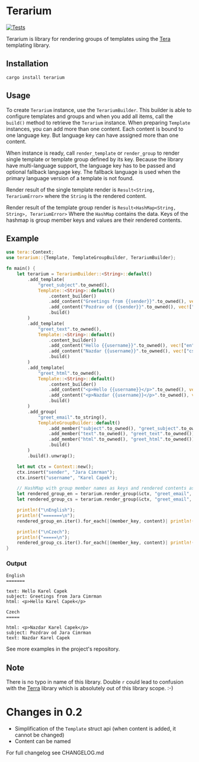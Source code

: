 # Terarium

[![Tests](https://github.com/elmordo/terarium/actions/workflows/tests.yml/badge.svg)](https://github.com/elmordo/terarium/actions/workflows/tests.yml)

Terarium is library for rendering groups of templates using the [Tera](https://github.com/Keats/tera) templating library.

## Installation

```shell
cargo install terarium
```

## Usage

To create `Terarium` instance, use the `TerariumBuilder`. This builder is able to configure templates and groups and 
when you add all items, call the `build()` method to retrieve the `Terarium` instance. When preparing `Template` 
instances, you can add more than one content. Each content is bound to one language key. But language key can have 
assigned more than one content.

When instance is ready, call `render_template` or `render_group` to render single template or template group defined by 
its key. Because the library have multi-language support, the language key has to be passed and optional fallback 
language key. The fallback language is used when the primary language version of a template is not found.

Render result of the single template render is `Result<String, TerariumError>` where the `String` is the rendered 
content.

Render result of the template group render is `Result<HashMap<String, String>, TerariumError>` Where the `HashMap` 
contains the data. Keys of the hashmap is group member keys and values are their rendered contents.

## Example

```rust
use tera::Context;
use terarium::{Template, TemplateGroupBuilder, TerariumBuilder};

fn main() {
    let terarium = TerariumBuilder::<String>::default()
        .add_template(
            "greet_subject".to_owned(),
            Template::<String>::default()
                .content_builder()
                .add_content("Greetings from {{sender}}".to_owned(), vec!["en".to_owned()])
                .add_content("Pozdrav od {{sender}}".to_owned(), vec!["cs".to_owned()])
                .build()
        )
        .add_template(
            "greet_text".to_owned(),
            Template::<String>::default()
                .content_builder()
                .add_content("Hello {{username}}".to_owned(), vec!["en".to_owned()])
                .add_content("Nazdar {{username}}".to_owned(), vec!["cs".to_owned()])
                .build()
        )
        .add_template(
            "greet_html".to_owned(),
            Template::<String>::default()
                .content_builder()
                .add_content("<p>Hello {{username}}</p>".to_owned(), vec!["en".to_owned()])
                .add_content("<p>Nazdar {{username}}</p>".to_owned(), vec!["cs".to_owned()])
                .build()
        )
        .add_group(
            "greet_email".to_string(),
            TemplateGroupBuilder::default()
                .add_member("subject".to_owned(), "greet_subject".to_owned())
                .add_member("text".to_owned(), "greet_text".to_owned())
                .add_member("html".to_owned(), "greet_html".to_owned())
                .build()
        )
        .build().unwrap();

    let mut ctx = Context::new();
    ctx.insert("sender", "Jara Cimrman");
    ctx.insert("username", "Karel Capek");

    // HashMap with group member names as keys and rendered contents as values
    let rendered_group_en = terarium.render_group(&ctx, "greet_email", "en", None).unwrap();
    let rendered_group_cs = terarium.render_group(&ctx, "greet_email", "cs", None).unwrap();

    println!("\nEnglish");
    println!("=======\n");
    rendered_group_en.iter().for_each(|(member_key, content)| println!("{}: {}", member_key, content));

    println!("\nCzech");
    println!("=====\n");
    rendered_group_cs.iter().for_each(|(member_key, content)| println!("{}: {}", member_key, content));
}
```

### Output

```
English
=======

text: Hello Karel Capek
subject: Greetings from Jara Cimrman
html: <p>Hello Karel Capek</p>

Czech
=====

html: <p>Nazdar Karel Capek</p>
subject: Pozdrav od Jara Cimrman
text: Nazdar Karel Capek

```

See more examples in the project's repository.

## Note

There is no typo in name of this library. Double `r` could lead to confusion with the
[Terra](https://crates.io/crates/terra) library which is absolutely out of this library scope. :-)  

# Changes in 0.2

* Simplification of the `Template` struct api (when content is added, it cannot be changed)
* Content can be named

For full changelog see CHANGELOG.md
